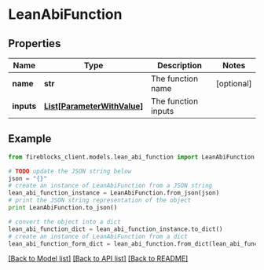 # LeanAbiFunction


## Properties

Name | Type | Description | Notes
------------ | ------------- | ------------- | -------------
**name** | **str** | The function name | [optional] 
**inputs** | [**List[ParameterWithValue]**](ParameterWithValue.md) | The function inputs | 

## Example

```python
from fireblocks_client.models.lean_abi_function import LeanAbiFunction

# TODO update the JSON string below
json = "{}"
# create an instance of LeanAbiFunction from a JSON string
lean_abi_function_instance = LeanAbiFunction.from_json(json)
# print the JSON string representation of the object
print LeanAbiFunction.to_json()

# convert the object into a dict
lean_abi_function_dict = lean_abi_function_instance.to_dict()
# create an instance of LeanAbiFunction from a dict
lean_abi_function_form_dict = lean_abi_function.from_dict(lean_abi_function_dict)
```
[[Back to Model list]](../README.md#documentation-for-models) [[Back to API list]](../README.md#documentation-for-api-endpoints) [[Back to README]](../README.md)


